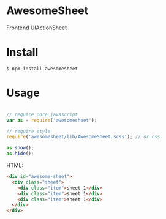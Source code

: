 # AwesomeSheet

Frontend UIActionSheet

# Install

```shell
$ npm install awesomesheet
```

# Usage

```javascript

// require core javascript
var as = require('awesomesheet');

// require style
require('awesomesheet/lib/AwesomeSheet.scss'); // or css

as.show();
as.hide();
```

HTML:

```html
<div id="awesome-sheet">
  <div class="sheet">
    <div class="item">sheet 1</div>
    <div class="item">sheet 1</div>
    <div class="item">sheet 1</div>
  </div>
</div>
```
